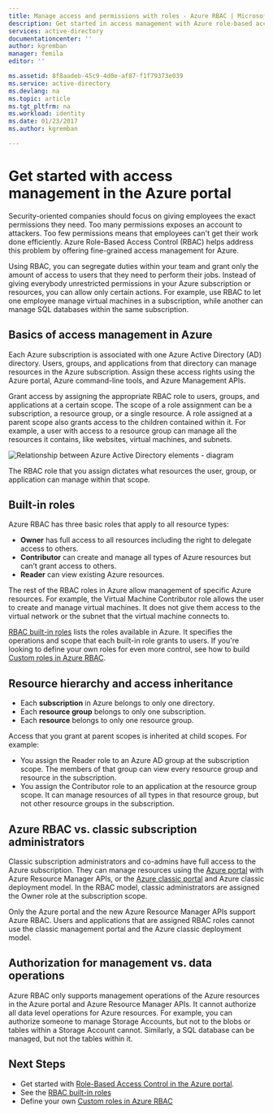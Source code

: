 ```yaml
---
title: Manage access and permissions with roles - Azure RBAC | Microsoft Docs
description: Get started in access management with Azure role-based access control in the Azure Portal. Use role assignments to assign permissions in your directory.
services: active-directory
documentationcenter: ''
author: kgremban
manager: femila
editor: ''

ms.assetid: 8f8aadeb-45c9-4d0e-af87-f1f79373e039
ms.service: active-directory
ms.devlang: na
ms.topic: article
ms.tgt_pltfrm: na
ms.workload: identity
ms.date: 01/23/2017
ms.author: kgremban

---
```

# Get started with access management in the Azure portal
Security-oriented companies should focus on giving employees the exact permissions they need. Too many permissions exposes an account to attackers. Too few permissions means that employees can't get their work done efficiently. Azure Role-Based Access Control (RBAC) helps address this problem by offering fine-grained access management for Azure.

Using RBAC, you can segregate duties within your team and grant only the amount of access to users that they need to perform their jobs. Instead of giving everybody unrestricted permissions in your Azure subscription or resources, you can allow only certain actions. For example, use RBAC to let one employee manage virtual machines in a subscription, while another can manage SQL databases within the same subscription.

## Basics of access management in Azure
Each Azure subscription is associated with one Azure Active Directory (AD) directory. Users, groups, and applications from that directory can manage resources in the Azure subscription. Assign these access rights using the Azure portal, Azure command-line tools, and Azure Management APIs.

Grant access by assigning the appropriate RBAC role to users, groups, and applications at a certain scope. The scope of a role assignment can be a subscription, a resource group, or a single resource. A role assigned at a parent scope also grants access to the children contained within it. For example, a user with access to a resource group can manage all the resources it contains, like websites, virtual machines, and subnets.

![Relationship between Azure Active Directory elements - diagram](./media/role-based-access-control-what-is/rbac_aad.png)

The RBAC role that you assign dictates what resources the user, group, or application can manage within that scope.

## Built-in roles
Azure RBAC has three basic roles that apply to all resource types:

* **Owner** has full access to all resources including the right to delegate access to others.
* **Contributor** can create and manage all types of Azure resources but can’t grant access to others.
* **Reader** can view existing Azure resources.

The rest of the RBAC roles in Azure allow management of specific Azure resources. For example, the Virtual Machine Contributor role allows the user to create and manage virtual machines. It does not give them access to the virtual network or the subnet that the virtual machine connects to.

[RBAC built-in roles](role-based-access-built-in-roles.md) lists the roles available in Azure. It specifies the operations and scope that each built-in role grants to users. If you're looking to define your own roles for even more control, see how to build [Custom roles in Azure RBAC](role-based-access-control-custom-roles.md).

## Resource hierarchy and access inheritance
* Each **subscription** in Azure belongs to only one directory.
* Each **resource group** belongs to only one subscription.
* Each **resource** belongs to only one resource group.

Access that you grant at parent scopes is inherited at child scopes. For example:

* You assign the Reader role to an Azure AD group at the subscription scope. The members of that group can view every resource group and resource in the subscription.
* You assign the Contributor role to an application at the resource group scope. It can manage resources of all types in that resource group, but not other resource groups in the subscription.

## Azure RBAC vs. classic subscription administrators
Classic subscription administrators and co-admins have full access to the Azure subscription. They can manage resources using the [Azure portal](https://portal.azure.com) with Azure Resource Manager APIs, or the [Azure classic portal](https://manage.windowsazure.com) and Azure classic deployment model. In the RBAC model, classic administrators are assigned the Owner role at the subscription scope.

Only the Azure portal and the new Azure Resource Manager APIs support Azure RBAC. Users and applications that are assigned RBAC roles cannot use the classic management portal and the Azure classic deployment model.

## Authorization for management vs. data operations
Azure RBAC only supports management operations of the Azure resources in the Azure portal and Azure Resource Manager APIs. It cannot authorize all data level operations for Azure resources. For example, you can authorize someone to manage Storage Accounts, but not to the blobs or tables within a Storage Account cannot. Similarly, a SQL database can be managed, but not the tables within it.

## Next Steps
* Get started with [Role-Based Access Control in the Azure portal](role-based-access-control-configure.md).
* See the [RBAC built-in roles](role-based-access-built-in-roles.md)
* Define your own [Custom roles in Azure RBAC](role-based-access-control-custom-roles.md)
